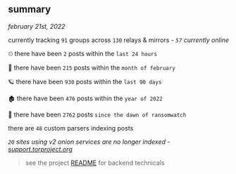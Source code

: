
## summary
_february 21st, 2022_

currently tracking `91` groups across `130` relays & mirrors - _`57` currently online_

⏲ there have been `2` posts within the `last 24 hours`

🦈 there have been `215` posts within the `month of february`

🪐 there have been `930` posts within the `last 90 days`

🏚 there have been `476` posts within the `year of 2022`

🦕 there have been `2762` posts `since the dawn of ransomwatch`

there are `48` custom parsers indexing posts

_`20` sites using v2 onion services are no longer indexed - [support.torproject.org](https://support.torproject.org/onionservices/v2-deprecation/)_

> see the project [README](https://github.com/thetanz/ransomwatch#ransomwatch--) for backend technicals

